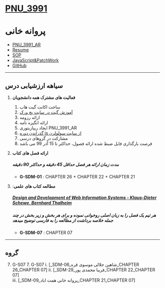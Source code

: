# [PNU_3991](https://github.com/AliRazavi-edu/PNU_3991#TOC)
# پروانه خانی
- [PNU_3991_AR](https://github.com/parvanekh/PNU_3991_AR)
- [Resume](https://parvanekh.github.io/) 
- [SOP](https://parvanekh.github.io/SOP/)
- [JavaScript&PatchWork](https://parvanekh.github.io/CERTIFICATES/)
- [GitHub](https://github.com/parvanekh)

----------------
## سیاهه ارزشیابی درس
1. **فعالیت های مشترک همه دانشجویان**
    1. ساخت اکانت گیت هاب
    2. [آموزش گیت در سایت پچ ورک](http://jlord.us/patchwork/)
    3. ارائه رزومه
    4. ارائه انگیزه نامه
    5. ایجاد ریپازیتوری PNU_3991_AR
    6. [گذراندن دوره js از سایت سولولرن](http://Sololearn.com)
    7. مشارکت در گروهای درسی
    8. فرصت بارگذاری فایل ضبط شده ارائه فصول، حداکثر تا 15 آذر 99 می باشد

2. **ارائه فصل های کتاب**
     
     ##### **مدت زمان ارائه هر فصل حداقل 45 دقیقه و حداکثر 90 دقیقه**
    - **G-SDM-01** : CHAPTER 26 + CHAPTER 22 + CHAPTER 21
    
3. :**مطالعه کتاب های علمی**
    ##### [**Design and Development of Web Information Systems** - Klaus-Dieter Schewe, Bernhard Thalheim](https://www.springer.com/gp/book/9783662588222)
    ##### **هر تیم یک فصل را به زبان اصلی روخوانی نموده و برای هر بخش و زیر بخش در چند جمله خلاصه برداشت از مطالعه را به فارسی توضیح میدهد**
    - **G-SDM-07** : CHAPTER 07  
    
----------------------------
## گروه 
7. G-S07
    7. G-S07
    i. [_SDM-06_شاهین جلالی موسوی قره_CHAPTER 26_CHAPTER 07]
   ii. [_SDM-29_فریبا محمدی پور_CHAPTER 22_CHAPTER 07]        
  iii. [_SDM-09_پروانه خانی همت اباد_CHAPTER 21_CHAPTER 07]

</div>
